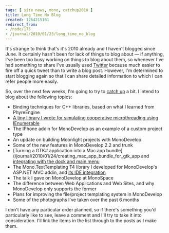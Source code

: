 ```yaml
---
tags: [ site news, mono, catchup2010 ]
title: Long Time No Blog
created: 1264215161
redirect_from:
- /node/175
- /journal/2010/01/23/long_time_no_blog
---
```

It's strange to think that's it's 2010 already and I haven't blogged since June.
It certainly hasn't been for lack of things to blog about &mdash; if anything,
I've been too busy working on things to blog about them, so whenever I've had
something to share I've usually used [Twitter](http://twitter.com/mjhutchinson)
because much easier to fire off a quick tweet than to write a blog
post.<!--break--> However, I'm determined to start blogging again so that I can
share detailed information to which I can refer people more easily.

So, over the next few weeks, I'm going to try to [catch up](/tags/catchup2010) a
bit. I intend to blog about the following topics:

* Binding techniques for C++ libraries, based on what I learned from PhyreEngine
* [A tiny library I wrote for simulating cooperative microthreading using
  IEnumerable](/journal/2010/02/01/iteratorbased_microthreading)
* The IPhone addin for MonoDevelop as an example of a custom project type
* An update on building Moonlight projects with MonoDevelop
* Some of the new features in MonoDevelop 2.2 and trunk
* [Turning a GTK# application into a Mac app
  bundle](/journal/2010/01/24/creating_mac_app_bundle_for_gtk_app and
  [integrating with the dock and main
  menu](/journal/2010/01/25/integrating_gtk_application_mac)
* The Mono.TextTemplating T4 library I developed for MonoDevelop's ASP.NET MVC
  addin, and [its IDE integration](/journal/2010/05/03/t4_templates_monodevelop)
* The talk I gave on MonoDevelop at MonoSpace
* The difference between Web Applications and Web Sites, and why MonoDevelop
  only supports the former
* Plans for improving the file/project templating system in MonoDevelop
* Some of the photographs I've taken over the past 6 months

I don't have any particular order planned, so if there's something you'd
particularly like to see, leave a comment and I'll try to take it into
consideration. I'll link the items in the list through to the posts as I make
them.
